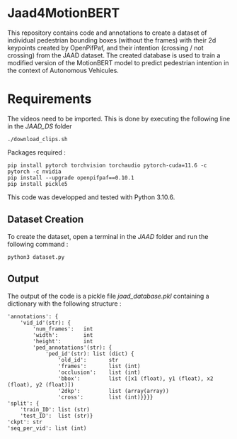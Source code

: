 # Jaad4MotionBERT

This repository contains code and annotations to create a dataset of individual pedestrian bounding boxes (without the frames) with their 2d keypoints created by OpenPifPaf, and their intention (crossing / not crossing) from the JAAD dataset. The created database is used to train a modified version of the MotionBERT model to predict pedestrian intention in the context of Autonomous Vehicules.

# Requirements
The videos need to be imported. This is done by executing the following line in the *JAAD_DS* folder
```
./download_clips.sh
```
Packages required :
```
pip install pytorch torchvision torchaudio pytorch-cuda=11.6 -c pytorch -c nvidia
pip install --upgrade openpifpaf==0.10.1
pip install pickle5
```

This code was developped and tested with Python 3.10.6.
## Dataset Creation

To create the dataset, open a terminal in the *JAAD* folder and run the following command :
```
python3 dataset.py
```

## Output

The output of the code is a pickle file *jaad_database.pkl* containing a dictionary with the following structure :
```
'annotations': {
    'vid_id'(str): {
        'num_frames':   int
        'width':        int
        'height':       int
        'ped_annotations'(str): {
            'ped_id'(str): list (dict) {
                'old_id':       str
                'frames':       list (int)
                'occlusion':    list (int)
                'bbox':         list ([x1 (float), y1 (float), x2 (float), y2 (float)])
                '2dkp':         list (array(array))
                'cross':        list (int)}}}}
'split': {
    'train_ID': list (str)
    'test_ID':  list (str)}
'ckpt': str
'seq_per_vid': list (int)
```